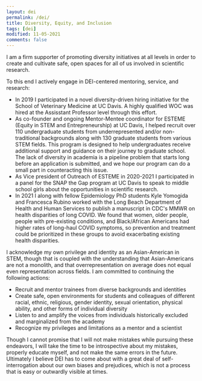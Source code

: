 ```yaml
---
layout: dei
permalink: /dei/
title: Diversity, Equity, and Inclusion
tags: [dei]
modified: 11-05-2021
comments: false
---
```


I am a firm supporter of promoting diversity initiatives at all levels in order to create and cultivate safe, open spaces for all of us involved in scientific research. 

To this end I actively engage in DEI-centered mentoring, service, and research:

- In 2019 I participated in a novel diversity-driven hiring initiative for the School of Veterinary Medicine at UC Davis. A highly qualified WOC was hired at the Assisstant Professor level through this effort.
- As co-founder and ongoing Mentor-Mentee coordinator for ESTEME (Equity in STEM and Entrepreneurship) at UC Davis, I helped recruit over 110 undergraduate students from underrepresented and/or non-traditional backgrounds along with 130 graduate students from various STEM fields. This program is designed to help undergraduates receive additional support and guidance on their journey to graduate school. The lack of diversity in academia is a pipeline problem that starts long before an application is submitted, and we hope our program can do a small part in counteracting this issue.
- As Vice president of Outreach of ESTEME in 2020-2021 I participated in a panel for the SNAP the Gap program at UC Davis to speak to middle school girls about the opportunities in scientific research. 
- In 2021 I along with fellow Epidemiology PhD students Kyle Yomogida and Francesca Rubino worked with the Long Beach Department of Health and Human Services to publish a manuscript in CDC's MMWR on health disparities of long COVID. We found that women, older people, people with pre-existing conditions, and Black/African Americans had higher rates of long-haul COVID symptoms, so prevention and treatment could be prioritized in these groups to avoid exacerbating existing health disparities.

I acknowledge my own privilege and identity as an Asian-American in STEM, though that is coupled with the understanding that Asian-Americans are not a monolith, and that overrepresentation on average does not equal even representation across fields. I am committed to continuing the following actions:
- Recruit and mentor trainees from diverse backgrounds and identities
- Create safe, open environments for students and colleagues of different racial, ethnic, religious, gender identity, sexual orientation, physical ability, and other forms of individual diversity
- Listen to and amplify the voices from individuals historically excluded and marginalized from the academy
- Recognize my privileges and limitations as a mentor and a scientist

Though I cannot promise that I will not make mistakes while pursuing these endeavors, I will take the time to be introspective about my mistakes, properly educate myself, and not make the same errors in the future. Ultimately I believe DEI has to come about with a great deal of self-interrogation about our own biases and prejudices, which is not a process that is easy or outwardly visible at times. 
